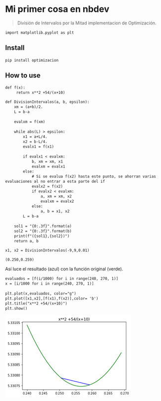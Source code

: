 # Mi primer cosa en nbdev
> División de Intervalos por la Mitad implementacion de Optimización.


```
import matplotlib.pyplot as plt
```

## Install

`pip install optimizacion`

## How to use

```
def f(x):
     return x**2 +54/(x+10)
```

```
def DivisionIntervalos(a, b, epsilon):
    xm = (a+b)/2.
    L = b-a
    
    evalxm = f(xm)
    
    while abs(L) > epsilon:        
        x1 = a+L/4.
        x2 = b-L/4.
        evalx1 = f(x1)
        
        if evalx1 < evalxm:
            b, xm = xm, x1
            evalxm = evalx1
        else:
            # Si se evalua f(x2) hasta este punto, se ahorran varias evaluaciones al no entrar a esta parte del if
            evalx2 = f(x2)
            if evalx2 < evalxm:
                a, xm = xm, x2
                evalxm = evalx2
            else:
                a, b = x1, x2
        L = b-a
        
    sol1 = "{0:.3f}".format(a)
    sol2 = "{0:.3f}".format(b)
    print(f"({sol1},{sol2})")
    return a, b
```

```
x1, x2 = DivisionIntervalos(-9,9,0.01)
```

    (0.250,0.259)


Así luce el resultado (azul) con la función original (verde).

```
evaluados = [f(i/1000) for i in range(240, 270, 1)]
x = [i/1000 for i in range(240, 270, 1)]

plt.plot(x,evaluados, color="g")
plt.plot([x1,x2],[f(x1),f(x2)],color= 'b')
plt.title("x**2 +54/(x+10)")
plt.show()
```


![png](docs/images/output_8_0.png)

